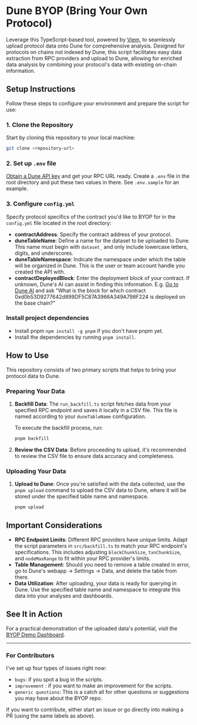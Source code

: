 # Dune BYOP (Bring Your Own Protocol)

Leverage this TypeScript-based tool, powered by [Viem](https://viem.sh/docs/getting-started), to seamlessly upload protocol data onto Dune for comprehensive analysis. Designed for protocols on chains not indexed by Dune, this script facilitates easy data extraction from RPC providers and upload to Dune, allowing for enriched data analysis by combining your protocol's data with existing on-chain information.

## Setup Instructions

Follow these steps to configure your environment and prepare the script for use:

### 1. Clone the Repository

Start by cloning this repository to your local machine:

```bash
git clone <repository-url>

```

### 2. Set up `.env` file

[Obtain a Dune API key](https://dune.mintlify.app/api-reference/overview/authentication#generate-an-api-key) and get your RPC URL ready. Create a `.env` file in the root directory and put these two values in there. See `.env.sample` for an example.

### 3. Configure `config.yml`

Specify protocol specifics of the contract you'd like to BYOP for in the `config.yml` file located in the root directory:

- **contractAddress**: Specify the contract address of your protocol.
- **duneTableName**: Define a name for the dataset to be uploaded to Dune. This name must begin with `dataset_` and only include lowercase letters, digits, and underscores.
- **duneTableNamespace**: Indicate the namespace under which the table will be organized in Dune. This is the user or team account handle you created the API with.
- **contractDeployedBlock**: Enter the deployment block of your contract. If unknown, Dune's AI can assist in finding this information. E.g. [Go to Dune AI](https://dune.com/ai) and ask "What is the block for which contract 0xd0b53D9277642d899DF5C87A3966A349A798F224 is deployed on the base chain?"

### Install project dependencies

- Install pnpm `npm install -g pnpm` if you don't have pnpm yet.
- Install the dependencies by running `pnpm install`.

## How to Use

This repository consists of two primary scripts that helps to bring your protocol data to Dune.

### Preparing Your Data

1. **Backfill Data**: The `run_backfill.ts` script fetches data from your specified RPC endpoint and saves it locally in a CSV file. This file is named according to your `duneTableName` configuration.

   To execute the backfill process, run:

   ```bash
   pnpm backfill
   ```

2. **Review the CSV Data**: Before proceeding to upload, it's recommended to review the CSV file to ensure data accuracy and completeness.

### Uploading Your Data

1. **Upload to Dune**: Once you're satisfied with the data collected, use the `pnpm upload` command to upload the CSV data to Dune, where it will be stored under the specified table name and namespace.

   ```bash
   pnpm upload
   ```

## Important Considerations

- **RPC Endpoint Limits**: Different RPC providers have unique limits. Adapt the script parameters in `src/backfill.ts` to match your RPC endpoint's specifications. This includes adjusting `blockChunkSize`, `txnChunkSize`, and `nodeMaxRange` to fit within your RPC provider's limits.
- **Table Management**: Should you need to remove a table created in error, go to Dune's webapp -> Settings -> Data, and delete the table from there.
- **Data Utilization**: After uploading, your data is ready for querying in Dune. Use the specified table name and namespace to integrate this data into your analyses and dashboards.

## See It in Action

For a practical demonstration of the uploaded data's potential, visit the [BYOP Demo Dashboard](https://dune.com/dune/byop-demo).

---

### For Contributors

I've set up four types of issues right now:

- `bugs`: if you spot a bug in the scripts.
- `improvement` : if you want to make an improvement for the scripts.
- `generic questions`: This is a catch all for other questions or suggestions you may have about the BYOP repo.

If you want to contribute, either start an issue or go directly into making a PR (using the same labels as above).
